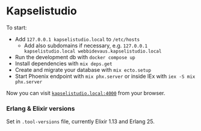 # Kapselistudio

To start:

- Add `127.0.0.1 kapselistudio.local` to `/etc/hosts`
  - Add also subdomains if necessary, e.g. `127.0.0.1 kapselistudio.local webbidevaus.kapselistudio.local`
- Run the development db with `docker compose up`
- Install dependencies with `mix deps.get`
- Create and migrate your database with `mix ecto.setup`
- Start Phoenix endpoint with `mix phx.server` or inside IEx with `iex -S mix phx.server`

Now you can visit [`kapselistudio.local:4000`](http://kapselistudio.local:4000) from your browser.

### Erlang & Elixir versions

Set in `.tool-versions` file, currently Elixir 1.13 and Erlang 25.
